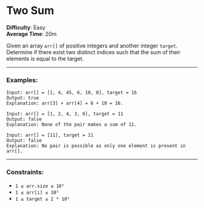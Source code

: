 # Two Sum

**Difficulty**: Easy  
**Average Time**: 20m  

Given an array `arr[]` of positive integers and another integer `target`. Determine if there exist two distinct indices such that the sum of their elements is equal to the target.

---

### Examples:

```
Input: arr[] = [1, 4, 45, 6, 10, 8], target = 16  
Output: true  
Explanation: arr[3] + arr[4] = 6 + 10 = 16.
```

```
Input: arr[] = [1, 2, 4, 3, 6], target = 11  
Output: false  
Explanation: None of the pair makes a sum of 11.
```

```
Input: arr[] = [11], target = 11  
Output: false  
Explanation: No pair is possible as only one element is present in arr[].
```

---

### Constraints:
- `1 ≤ arr.size ≤ 10⁵`
- `1 ≤ arr[i] ≤ 10⁵`
- `1 ≤ target ≤ 2 * 10⁵`
